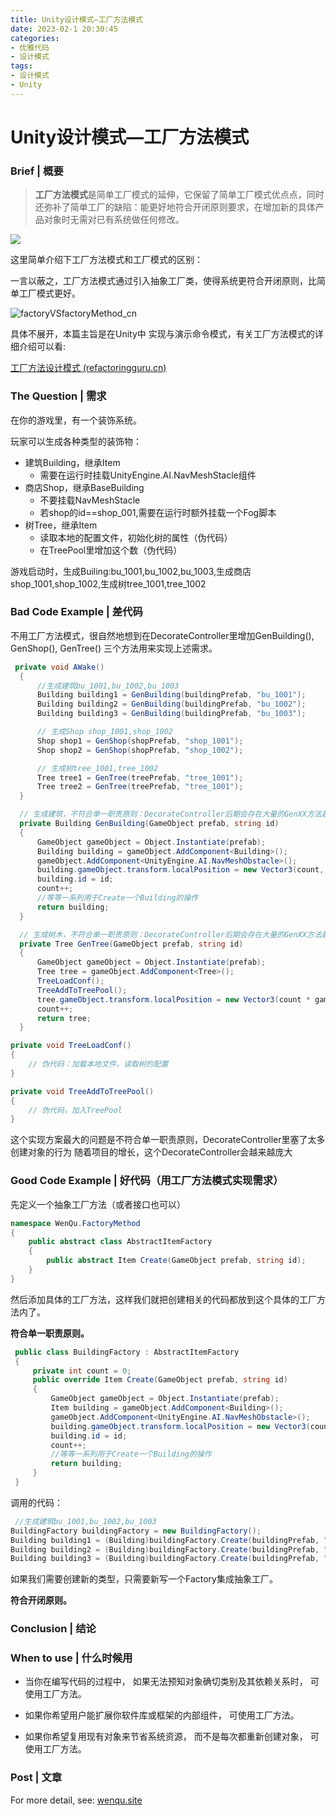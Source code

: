 ```yaml
---
title: Unity设计模式—工厂方法模式
date: 2023-02-1 20:30:45
categories:
- 优雅代码
- 设计模式
tags:
- 设计模式
- Unity
---
```


<meta name="referrer" content="no-referrer"/>

# Unity设计模式—工厂方法模式

### Brief | 概要

> **工厂方法模式**是简单工厂模式的延伸，它保留了简单工厂模式优点点，同时还弥补了简单工厂的缺陷：能更好地符合开闭原则要求，在增加新的具体产品对象时无需对已有系统做任何修改。

![](https://wenqu.space/uploads/2023/02/01/factorymethod.png)

这里简单介绍下工厂方法模式和工厂模式的区别：

一言以蔽之，工厂方法模式通过引入抽象工厂类，使得系统更符合开闭原则，比简单工厂模式更好。

<!-- more -->

![factoryVSfactoryMethod_cn](https://wenqu.space/uploads/2023/02/01/factoryVSfactoryMethod_cn.png)


具体不展开，本篇主旨是在Unity中 实现与演示命令模式，有关工厂方法模式的详细介绍可以看:

[工厂方法设计模式 (refactoringguru.cn)](https://refactoringguru.cn/design-patterns/factory-method)

### The Question | 需求

在你的游戏里，有一个装饰系统。

玩家可以生成各种类型的装饰物：

- 建筑Building，继承Item
  - 需要在运行时挂载UnityEngine.AI.NavMeshStacle组件
- 商店Shop，继承BaseBuilding
   - 不要挂载NavMeshStacle
   - 若shop的id==shop_001,需要在运行时额外挂载一个Fog脚本
- 树Tree，继承Item
  - 读取本地的配置文件，初始化树的属性（伪代码）
  - 在TreePool里增加这个数（伪代码）

游戏启动时，生成Builing:bu_1001,bu_1002,bu_1003,生成商店shop_1001,shop_1002,生成树tree_1001,tree_1002

### Bad Code Example | 差代码

不用工厂方法模式，很自然地想到在DecorateController里增加GenBuilding(), GenShop(), GenTree() 三个方法用来实现上述需求。

```c#
 private void AWake()
  {
      //生成建筑bu_1001,bu_1002,bu_1003
      Building building1 = GenBuilding(buildingPrefab, "bu_1001");
      Building building2 = GenBuilding(buildingPrefab, "bu_1002");
      Building building3 = GenBuilding(buildingPrefab, "bu_1003");

      // 生成Shop shop_1001,shop_1002
      Shop shop1 = GenShop(shopPrefab, "shop_1001");
      Shop shop2 = GenShop(shopPrefab, "shop_1002");

      // 生成树tree_1001,tree_1002
      Tree tree1 = GenTree(treePrefab, "tree_1001");
      Tree tree2 = GenTree(treePrefab, "tree_1001");
  }

  // 生成建筑，不符合单一职责原则：DecorateController后期会存在大量的GenXX方法越来越庞大
  private Building GenBuilding(GameObject prefab, string id)
  {
      GameObject gameObject = Object.Instantiate(prefab);
      Building building = gameObject.AddComponent<Building>();
      gameObject.AddComponent<UnityEngine.AI.NavMeshObstacle>();
      building.gameObject.transform.localPosition = new Vector3(count, 0, count) * gameObject.transform.localScale.x;
      building.id = id;
      count++;
      //等等一系列用于Create一个Building的操作
      return building;
  }

  // 生成树木，不符合单一职责原则：DecorateController后期会存在大量的GenXX方法越来越庞大
  private Tree GenTree(GameObject prefab, string id)
  {
      GameObject gameObject = Object.Instantiate(prefab);
      Tree tree = gameObject.AddComponent<Tree>();
      TreeLoadConf();
      TreeAddToTreePool();
      tree.gameObject.transform.localPosition = new Vector3(count * gameObject.transform.localScale.x, 6, count * gameObject.transform.localScale.x);
      count++;
      return tree;
  }

private void TreeLoadConf()
{
    // 伪代码：加载本地文件，读取树的配置
}

private void TreeAddToTreePool()
{
    // 伪代码，加入TreePool
}
```

这个实现方案最大的问题是不符合单一职责原则，DecorateController里塞了太多创建对象的行为
随着项目的增长，这个DecorateController会越来越庞大

### Good Code Example | 好代码（用工厂方法模式实现需求）

先定义一个抽象工厂方法（或者接口也可以）

```c#
namespace WenQu.FactoryMethod
{
    public abstract class AbstractItemFactory
    {
        public abstract Item Create(GameObject prefab, string id);
    }
}
```

然后添加具体的工厂方法，这样我们就把创建相关的代码都放到这个具体的工厂方法内了。

**符合单一职责原则。**

```c#
 public class BuildingFactory : AbstractItemFactory
 {
     private int count = 0;
     public override Item Create(GameObject prefab, string id)
     {
         GameObject gameObject = Object.Instantiate(prefab);
         Item building = gameObject.AddComponent<Building>();
         gameObject.AddComponent<UnityEngine.AI.NavMeshObstacle>();
         building.gameObject.transform.localPosition = new Vector3(count, 0, count) * gameObject.transform.localScale.x;
         building.id = id;
         count++;
         //等等一系列用于Create一个Building的操作
         return building;
     }
 }
```

调用的代码：

```c#
 //生成建筑bu_1001,bu_1002,bu_1003
BuildingFactory buildingFactory = new BuildingFactory();
Building building1 = (Building)buildingFactory.Create(buildingPrefab, "bu_1001");
Building building2 = (Building)buildingFactory.Create(buildingPrefab, "bu_1002");
Building building3 = (Building)buildingFactory.Create(buildingPrefab, "bu_1003");
```

如果我们需要创建新的类型，只需要新写一个Factory集成抽象工厂。

**符合开闭原则。**

### Conclusion | 结论

### When to use | 什么时候用

- 当你在编写代码的过程中， 如果无法预知对象确切类别及其依赖关系时， 可使用工厂方法。

- 如果你希望用户能扩展你软件库或框架的内部组件， 可使用工厂方法。

- 如果你希望复用现有对象来节省系统资源， 而不是每次都重新创建对象， 可使用工厂方法。


### Post | 文章

For more detail, see: [wenqu.site](https://wenqu.site/Unity%E8%AE%BE%E8%AE%A1%E6%A8%A1%E5%BC%8F%E2%80%94%E2%80%94%E5%B7%A5%E5%8E%82%E6%96%B9%E6%B3%95%E6%A8%A1%E5%BC%8F.html)

